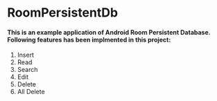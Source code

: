 # RoomPersistentDb

#### This is an example application of Android Room Persistent Database. Following features has been implmented in this project: ####

1. Insert
2. Read
3. Search
4. Edit
5. Delete
6. All Delete


